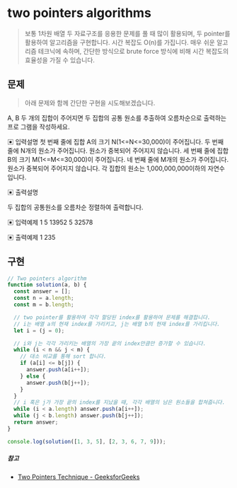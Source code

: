 # two pointers algorithms

> 보통 1차원 배열 두 자료구조를 응용한 문제를 풀 때 많이 활용되며, 두 pointer를 활용하여 알고리즘을 구현합니다.
> 시간 복잡도 O(n)를 가집니다.
> 매우 쉬운 알고리즘 테크닉에 속하며, 간단한 방식으로 brute force 방식에 비해 시간 복잡도의 효율성을 가질 수 있습니다.

## 문제

> 아래 문제와 함께 간단한 구현을 시도해보겠습니다.

A, B 두 개의 집합이 주어지면 두 집합의 공통 원소를 추출하여 오름차순으로 출력하는 프로 그램을 작성하세요.

▣ 입력설명
첫 번째 줄에 집합 A의 크기 N(1<=N<=30,000)이 주어집니다.
두 번째 줄에 N개의 원소가 주어집니다. 원소가 중복되어 주어지지 않습니다. 세 번째 줄에 집합 B의 크기 M(1<=M<=30,000)이 주어집니다.
네 번째 줄에 M개의 원소가 주어집니다. 원소가 중복되어 주어지지 않습니다. 각 집합의 원소는 1,000,000,000이하의 자연수입니다.

▣ 출력설명

두 집합의 공통원소를 오름차순 정렬하여 출력합니다.

▣ 입력예제
1 5
13952
5
32578

▣ 출력예제 1 235

## 구현

```javascript
// Two pointers algorithm
function solution(a, b) {
  const answer = [];
  const n = a.length;
  const m = b.length;

  // two pointer를 활용하여 각각 할당된 index를 활용하여 문제를 해결합니다.
  // i는 배열 a의 현재 index를 가리키고, j는 배열 b의 현재 index를 가리킵니다.
  let i = (j = 0);

  // i와 j는 각각 가리키는 배열의 가장 끝의 index만큼만 증가할 수 있습니다.
  while (i < n && j < m) {
    // 대소 비교를 통해 sort 합니다.
    if (a[i] <= b[j]) {
      answer.push(a[i++]);
    } else {
      answer.push(b[j++]);
    }
  }
  // i 혹은 j가 가장 끝의 index를 지났을 때, 각각 배열의 남은 원소들을 합쳐줍니다.
  while (i < a.length) answer.push(a[i++]);
  while (j < b.length) answer.push(b[j++]);
  return answer;
}

console.log(solution([1, 3, 5], [2, 3, 6, 7, 9]));
```

##### 참고

- [Two Pointers Technique - GeeksforGeeks](https://www.geeksforgeeks.org/two-pointers-technique/)
